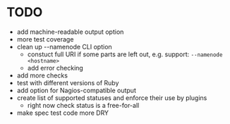 TODO
====

* add machine-readable output option
* more test coverage
* clean up --namenode CLI option
    * constuct full URI if some parts are left out, e.g. support:
        `--namenode <hostname>`
    * add error checking
* add more checks
* test with different versions of Ruby
* add option for Nagios-compatible output
* create list of supported statuses and enforce their use by plugins
    * right now check status is a free-for-all
* make spec test code more DRY
